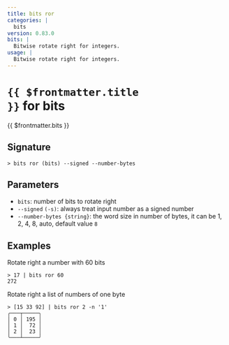 ```yaml
---
title: bits ror
categories: |
  bits
version: 0.83.0
bits: |
  Bitwise rotate right for integers.
usage: |
  Bitwise rotate right for integers.
---
```


# <code>{{ $frontmatter.title }}</code> for bits

<div class='command-title'>{{ $frontmatter.bits }}</div>

## Signature

```> bits ror (bits) --signed --number-bytes```

## Parameters

 -  `bits`: number of bits to rotate right
 -  `--signed` `(-s)`: always treat input number as a signed number
 -  `--number-bytes {string}`: the word size in number of bytes, it can be 1, 2, 4, 8, auto, default value `8`

## Examples

Rotate right a number with 60 bits
```shell
> 17 | bits ror 60
272
```

Rotate right a list of numbers of one byte
```shell
> [15 33 92] | bits ror 2 -n '1'
╭───┬─────╮
│ 0 │ 195 │
│ 1 │  72 │
│ 2 │  23 │
╰───┴─────╯

```
